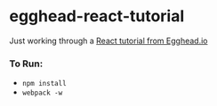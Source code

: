 # egghead-react-tutorial

Just working through a [React tutorial from Egghead.io](https://egghead.io/series/build-your-first-react-js-application)


### To Run:
- `npm install`
- `webpack -w`

